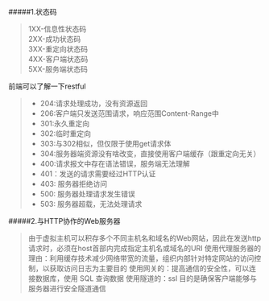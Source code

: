 #####1.状态码
> 1XX-信息性状态码  
2XX-成功状态码  
3XX-重定向状态码  
4XX-客户端状态码  
5XX-服务端状态码  

前端可以了解一下restful

> * 204:请求处理成功，没有资源返回   
> * 206:客户端只发送范围请求，响应范围Content-Range中
> * 301:永久重定向
> * 302:临时重定向
> * 303:与302相似，但仅限于使用get请求体
> * 304:服务器端资源没有啥改变，直接使用客户端缓存（跟重定向无关）
> * 400:请求报文中存在语法错误，服务端无法理解
> * 401：发送的请求需要经过HTTP认证
> * 403: 服务器拒绝访问
> * 500: 服务器处理请求发生错误
> * 503: 服务器超载，无法处理请求

#####2.与HTTP协作的Web服务器
> 由于虚拟主机可以积存多个不同主机名和域名的Web网站，因此在发送http请求时，必须在host首部内完成指定主机名或域名的URI
> 使用代理服务器的理由：利用缓存技术减少网络带宽的流量，组织内部针对特定网站的访问控制，以获取访问日志为主要目的
> 使用网关的：提高通信的安全性，可以连接数据库，使用 SQL 查询数据
> 使用隧道的：ssl 目的是确保客户端能够与服务器进行安全隧道通信

